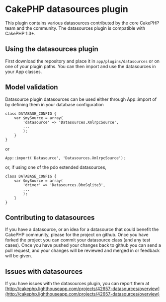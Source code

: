 # CakePHP datasources plugin #

This plugin contains various datasources contributed by the core CakePHP team and the community.
The datasources plugin is compatible with CakePHP 1.3+.

## Using the datasources plugin ##

First download the repository and place it in `app/plugins/datasources` or on one of your plugin paths. You can then import and use the datasources in your App classes.

## Model validation ##

Datasource plugin datasources can be used either through App::import of by defining them in your database configuration

	class DATABASE_CONFIG {
		var $mySource = array(
			'datasource' => 'Datasources.XmlrpcSource',
			...
			);
		}
	}

or

	App::import('Datasource', 'Datasources.XmlrpcSource');

or, if using one of the pdo extended datasources,

	class DATABASE_CONFIG {
		var $mySource = array(
			'driver' => 'Datasources.DboSqlite3',
			...
			);
		}
	}

## Contributing to datasources ##

If you have a datasource, or an idea for a datasource that could benefit the CakePHP community, please for the project on github. Once you have forked the project you can commit your datasource class (and any test cases). Once you have pushed your changes back to github you can send a pull request, and your changes will be reviewed and merged in or feedback will be given.

## Issues with datasources ##

If you have issues with the datasources plugin, you can report them at [http://cakephp.lighthouseapp.com/projects/42657-datasources/overview](http://cakephp.lighthouseapp.com/projects/42657-datasources/overview)
